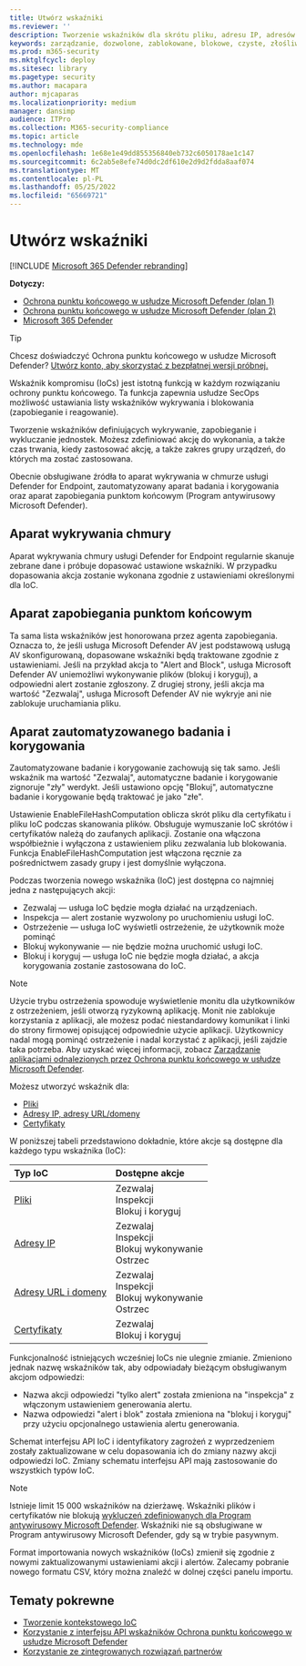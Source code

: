 ```yaml
---
title: Utwórz wskaźniki
ms.reviewer: ''
description: Tworzenie wskaźników dla skrótu pliku, adresu IP, adresów URL lub domen definiujących wykrywanie, zapobieganie i wykluczanie jednostek.
keywords: zarządzanie, dozwolone, zablokowane, blokowe, czyste, złośliwe, skróty plików, adres IP, adresy URL, domena
ms.prod: m365-security
ms.mktglfcycl: deploy
ms.sitesec: library
ms.pagetype: security
ms.author: macapara
author: mjcaparas
ms.localizationpriority: medium
manager: dansimp
audience: ITPro
ms.collection: M365-security-compliance
ms.topic: article
ms.technology: mde
ms.openlocfilehash: 1e68e1e49dd855356840eb732c6050178ae1c147
ms.sourcegitcommit: 6c2ab5e8efe74d0dc2df610e2d9d2fdda8aaf074
ms.translationtype: MT
ms.contentlocale: pl-PL
ms.lasthandoff: 05/25/2022
ms.locfileid: "65669721"
---
```

# <a name="create-indicators"></a>Utwórz wskaźniki

[!INCLUDE [Microsoft 365 Defender rebranding](../../includes/microsoft-defender.md)]

**Dotyczy:**

- [Ochrona punktu końcowego w usłudze Microsoft Defender (plan 1)](/microsoft-365/security/defender-endpoint/defender-endpoint-plan-1)
- [Ochrona punktu końcowego w usłudze Microsoft Defender (plan 2)](https://go.microsoft.com/fwlink/p/?linkid=2154037) 
- [Microsoft 365 Defender](https://go.microsoft.com/fwlink/?linkid=2118804)

> [!TIP]
>
> Chcesz doświadczyć Ochrona punktu końcowego w usłudze Microsoft Defender? [Utwórz konto, aby skorzystać z bezpłatnej wersji próbnej.](https://www.microsoft.com/WindowsForBusiness/windows-atp?ocid=docs-wdatp-automationexclusionlist-abovefoldlink)

Wskaźnik kompromisu (IoCs) jest istotną funkcją w każdym rozwiązaniu ochrony punktu końcowego. Ta funkcja zapewnia usłudze SecOps możliwość ustawiania listy wskaźników wykrywania i blokowania (zapobieganie i reagowanie).

Tworzenie wskaźników definiujących wykrywanie, zapobieganie i wykluczanie jednostek. Możesz zdefiniować akcję do wykonania, a także czas trwania, kiedy zastosować akcję, a także zakres grupy urządzeń, do których ma zostać zastosowana.

Obecnie obsługiwane źródła to aparat wykrywania w chmurze usługi Defender for Endpoint, zautomatyzowany aparat badania i korygowania oraz aparat zapobiegania punktom końcowym (Program antywirusowy Microsoft Defender).

## <a name="cloud-detection-engine"></a>Aparat wykrywania chmury

Aparat wykrywania chmury usługi Defender for Endpoint regularnie skanuje zebrane dane i próbuje dopasować ustawione wskaźniki. W przypadku dopasowania akcja zostanie wykonana zgodnie z ustawieniami określonymi dla IoC.

## <a name="endpoint-prevention-engine"></a>Aparat zapobiegania punktom końcowym

Ta sama lista wskaźników jest honorowana przez agenta zapobiegania. Oznacza to, że jeśli usługa Microsoft Defender AV jest podstawową usługą AV skonfigurowaną, dopasowane wskaźniki będą traktowane zgodnie z ustawieniami. Jeśli na przykład akcja to "Alert and Block", usługa Microsoft Defender AV uniemożliwi wykonywanie plików (blokuj i koryguj), a odpowiedni alert zostanie zgłoszony. Z drugiej strony, jeśli akcja ma wartość "Zezwalaj", usługa Microsoft Defender AV nie wykryje ani nie zablokuje uruchamiania pliku.

## <a name="automated-investigation-and-remediation-engine"></a>Aparat zautomatyzowanego badania i korygowania

Zautomatyzowane badanie i korygowanie zachowują się tak samo. Jeśli wskaźnik ma wartość "Zezwalaj", automatyczne badanie i korygowanie zignoruje "zły" werdykt. Jeśli ustawiono opcję "Blokuj", automatyczne badanie i korygowanie będą traktować je jako "złe".

Ustawienie EnableFileHashComputation oblicza skrót pliku dla certyfikatu i pliku IoC podczas skanowania plików. Obsługuje wymuszanie IoC skrótów i certyfikatów należą do zaufanych aplikacji. Zostanie ona włączona współbieżnie i wyłączona z ustawieniem pliku zezwalania lub blokowania. Funkcja EnableFileHashComputation jest włączona ręcznie za pośrednictwem zasady grupy i jest domyślnie wyłączona.

Podczas tworzenia nowego wskaźnika (IoC) jest dostępna co najmniej jedna z następujących akcji:

- Zezwalaj — usługa IoC będzie mogła działać na urządzeniach.
- Inspekcja — alert zostanie wyzwolony po uruchomieniu usługi IoC.
- Ostrzeżenie — usługa IoC wyświetli ostrzeżenie, że użytkownik może pominąć 
- Blokuj wykonywanie — nie będzie można uruchomić usługi IoC.
- Blokuj i koryguj — usługa IoC nie będzie mogła działać, a akcja korygowania zostanie zastosowana do IoC.

>[!NOTE]
> Użycie trybu ostrzeżenia spowoduje wyświetlenie monitu dla użytkowników z ostrzeżeniem, jeśli otworzą ryzykowną aplikację. Monit nie zablokuje korzystania z aplikacji, ale możesz podać niestandardowy komunikat i linki do strony firmowej opisującej odpowiednie użycie aplikacji. Użytkownicy nadal mogą pominąć ostrzeżenie i nadal korzystać z aplikacji, jeśli zajdzie taka potrzeba. Aby uzyskać więcej informacji, zobacz [Zarządzanie aplikacjami odnalezionych przez Ochrona punktu końcowego w usłudze Microsoft Defender](/cloud-app-security/mde-govern).

Możesz utworzyć wskaźnik dla:

- [Pliki](indicator-file.md)
- [Adresy IP, adresy URL/domeny](indicator-ip-domain.md)
- [Certyfikaty](indicator-certificates.md)

W poniższej tabeli przedstawiono dokładnie, które akcje są dostępne dla każdego typu wskaźnika (IoC):

| Typ IoC | Dostępne akcje |
|:---|:---|
| [Pliki](indicator-file.md) | Zezwalaj <br> Inspekcji <br> Blokuj i koryguj |
| [Adresy IP](indicator-ip-domain.md) | Zezwalaj <br> Inspekcji <br> Blokuj wykonywanie <br> Ostrzec |
| [Adresy URL i domeny](indicator-ip-domain.md) | Zezwalaj <br> Inspekcji <br> Blokuj wykonywanie<br> Ostrzec |
| [Certyfikaty](indicator-certificates.md) | Zezwalaj <br> Blokuj i koryguj |

Funkcjonalność istniejących wcześniej IoCs nie ulegnie zmianie. Zmieniono jednak nazwę wskaźników tak, aby odpowiadały bieżącym obsługiwanym akcjom odpowiedzi:

- Nazwa akcji odpowiedzi "tylko alert" została zmieniona na "inspekcja" z włączonym ustawieniem generowania alertu.
- Nazwa odpowiedzi "alert i blok" została zmieniona na "blokuj i koryguj" przy użyciu opcjonalnego ustawienia alertu generowania.

Schemat interfejsu API IoC i identyfikatory zagrożeń z wyprzedzeniem zostały zaktualizowane w celu dopasowania ich do zmiany nazwy akcji odpowiedzi IoC. Zmiany schematu interfejsu API mają zastosowanie do wszystkich typów IoC.

> [!Note]
> Istnieje limit 15 000 wskaźników na dzierżawę. Wskaźniki plików i certyfikatów nie blokują [wykluczeń zdefiniowanych dla Program antywirusowy Microsoft Defender](/windows/security/threat-protection/microsoft-defender-antivirus/configure-exclusions-microsoft-defender-antivirus). Wskaźniki nie są obsługiwane w Program antywirusowy Microsoft Defender, gdy są w trybie pasywnym.
>
> Format importowania nowych wskaźników (IoCs) zmienił się zgodnie z nowymi zaktualizowanymi ustawieniami akcji i alertów. Zalecamy pobranie nowego formatu CSV, który można znaleźć w dolnej części panelu importu.

## <a name="related-topics"></a>Tematy pokrewne

- [Tworzenie kontekstowego IoC](respond-file-alerts.md#add-indicator-to-block-or-allow-a-file)
- [Korzystanie z interfejsu API wskaźników Ochrona punktu końcowego w usłudze Microsoft Defender](ti-indicator.md)
- [Korzystanie ze zintegrowanych rozwiązań partnerów](partner-applications.md)
